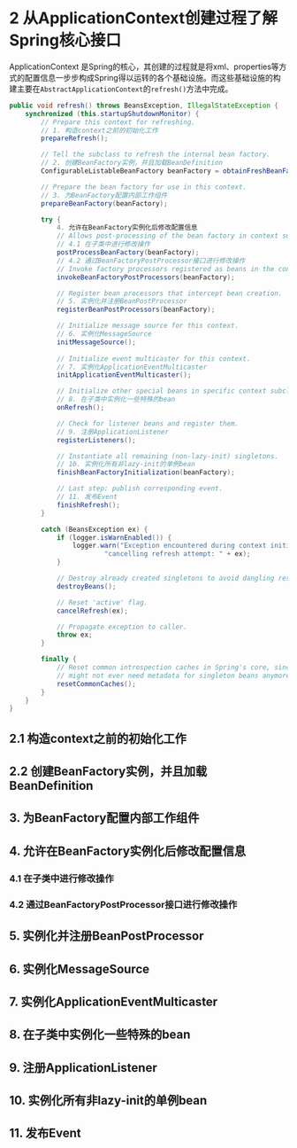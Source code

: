 # 2 从ApplicationContext创建过程了解Spring核心接口

ApplicationContext 是Spring的核心，其创建的过程就是将xml、properties等方式的配置信息一步步构成Spring得以运转的各个基础设施。而这些基础设施的构建主要在`AbstractApplicationContext`的`refresh()`方法中完成。  
```java
public void refresh() throws BeansException, IllegalStateException {
	synchronized (this.startupShutdownMonitor) {
		// Prepare this context for refreshing.
		// 1. 构造context之前的初始化工作
		prepareRefresh();

		// Tell the subclass to refresh the internal bean factory.
		// 2. 创建BeanFactory实例，并且加载BeanDefinition
		ConfigurableListableBeanFactory beanFactory = obtainFreshBeanFactory();

		// Prepare the bean factory for use in this context.
		// 3. 为BeanFactory配置内部工作组件 
		prepareBeanFactory(beanFactory);

		try {
			4. 允许在BeanFactory实例化后修改配置信息
			// Allows post-processing of the bean factory in context subclasses.
			// 4.1 在子类中进行修改操作
			postProcessBeanFactory(beanFactory);
			// 4.2 通过BeanFactoryPostProcessor接口进行修改操作
			// Invoke factory processors registered as beans in the context.
			invokeBeanFactoryPostProcessors(beanFactory);

			// Register bean processors that intercept bean creation.
			// 5. 实例化并注册BeanPostProcessor
			registerBeanPostProcessors(beanFactory);

			// Initialize message source for this context.
			// 6. 实例化MessageSource
			initMessageSource();
			
			// Initialize event multicaster for this context.
			// 7. 实例化ApplicationEventMulticaster
			initApplicationEventMulticaster();

			// Initialize other special beans in specific context subclasses.
			// 8. 在子类中实例化一些特殊的bean
			onRefresh();

			// Check for listener beans and register them.
			// 9. 注册ApplicationListener
			registerListeners();

			// Instantiate all remaining (non-lazy-init) singletons.
			// 10. 实例化所有非lazy-init的单例bean
			finishBeanFactoryInitialization(beanFactory);

			// Last step: publish corresponding event.
			// 11. 发布Event
			finishRefresh();
		}

		catch (BeansException ex) {
			if (logger.isWarnEnabled()) {
				logger.warn("Exception encountered during context initialization - " +
						"cancelling refresh attempt: " + ex);
			}

			// Destroy already created singletons to avoid dangling resources.
			destroyBeans();

			// Reset 'active' flag.
			cancelRefresh(ex);

			// Propagate exception to caller.
			throw ex;
		}

		finally {
			// Reset common introspection caches in Spring's core, since we
			// might not ever need metadata for singleton beans anymore...
			resetCommonCaches();
		}
	}
}
```

## 2.1 构造context之前的初始化工作
## 2.2 创建BeanFactory实例，并且加载BeanDefinition
## 3. 为BeanFactory配置内部工作组件 
## 4. 允许在BeanFactory实例化后修改配置信息
### 4.1 在子类中进行修改操作
### 4.2 通过BeanFactoryPostProcessor接口进行修改操作
## 5. 实例化并注册BeanPostProcessor
## 6. 实例化MessageSource
## 7. 实例化ApplicationEventMulticaster
## 8. 在子类中实例化一些特殊的bean
## 9. 注册ApplicationListener
## 10. 实例化所有非lazy-init的单例bean
## 11. 发布Event